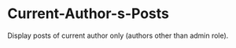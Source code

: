 Current-Author-s-Posts
======================

Display posts of current author only (authors other than admin role).
